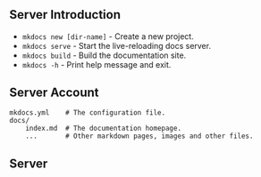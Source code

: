 # 
## Server Introduction

* `mkdocs new [dir-name]` - Create a new project.
* `mkdocs serve` - Start the live-reloading docs server.
* `mkdocs build` - Build the documentation site.
* `mkdocs -h` - Print help message and exit.

## Server Account

    mkdocs.yml    # The configuration file.
    docs/
        index.md  # The documentation homepage.
        ...       # Other markdown pages, images and other files.

## Server 
